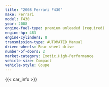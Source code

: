 ```yaml
---
title: "2008 Ferrari F430"
make: Ferrari
model: F430
year: 2008
engine-fuel-type: premium unleaded (required)
engine-hp: 483
engine-cylinders: 8
transmission-type: AUTOMATED_Manual
driven-wheels: Rear wheel drive
number-of-doors: 2
market-category: Exotic,High-Performance
vehicle-size: Compact
vehicle-style: Coupe
---
```


{{< car_info >}}
